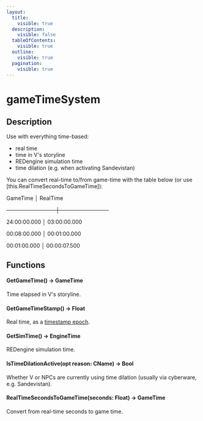 ```yaml
---
layout:
  title:
    visible: true
  description:
    visible: false
  tableOfContents:
    visible: true
  outline:
    visible: true
  pagination:
    visible: true
---
```


# gameTimeSystem

## Description

Use with everything time-based:

* real time
* time in V's storyline
* REDengine simulation time
* time dilation (e.g. when activating Sandevistan)

You can convert real-time to/from game-time with the table below (or use \[this.RealTimeSecondsToGameTime]):

&#x20;   GameTime │     RealTime

─────────────┼─────────────

24:00:00.000 │ 03:00:00.000

00:08:00.000 │ 00:01:00.000

00:01:00.000 │ 00:00:07.500

## Functions

#### GetGameTime() -> GameTime

Time elapsed in V's storyline.

#### GetGameTimeStamp() -> Float

Real time, as a [timestamp epoch](https://www.epochconverter.com/).

#### GetSimTime() -> EngineTime

REDengine simulation time.

#### IsTimeDilationActive(opt reason: CName) -> Bool

Whether V or NPCs are currently using time dilation (usually via cyberware, e.g. Sandevistan).

#### RealTimeSecondsToGameTime(seconds: Float) -> GameTime

Convert from real-time seconds to game time.
